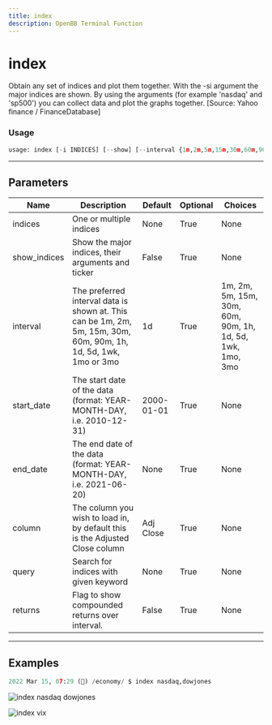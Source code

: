 ```yaml
---
title: index
description: OpenBB Terminal Function
---
```


# index

Obtain any set of indices and plot them together. With the -si argument the major indices are shown. By using the arguments (for example 'nasdaq' and 'sp500') you can collect data and plot the graphs together. [Source: Yahoo finance / FinanceDatabase]
### Usage 
```python
usage: index [-i INDICES] [--show] [--interval {1m,2m,5m,15m,30m,60m,90m,1h,1d,5d,1wk,1mo,3mo}] [-s START_DATE] [-e END_DATE] [-c COLUMN] [-q QUERY] [-r]
```
---
## Parameters
| Name | Description | Default | Optional | Choices |
| ---- | ----------- | ------- | -------- | ------- |
| indices | One or multiple indices | None | True | None |
| show_indices | Show the major indices, their arguments and ticker | False | True | None |
| interval | The preferred interval data is shown at. This can be 1m, 2m, 5m, 15m, 30m, 60m, 90m, 1h, 1d, 5d, 1wk, 1mo or 3mo | 1d | True | 1m, 2m, 5m, 15m, 30m, 60m, 90m, 1h, 1d, 5d, 1wk, 1mo, 3mo |
| start_date | The start date of the data (format: YEAR-MONTH-DAY, i.e. 2010-12-31) | 2000-01-01 | True | None |
| end_date | The end date of the data (format: YEAR-MONTH-DAY, i.e. 2021-06-20) | None | True | None |
| column | The column you wish to load in, by default this is the Adjusted Close column | Adj Close | True | None |
| query | Search for indices with given keyword | None | True | None |
| returns | Flag to show compounded returns over interval. | False | True | None |
---
## Examples
```python
2022 Mar 15, 07:29 (🦋) /economy/ $ index nasdaq,dowjones
```
![index nasdaq dowjones](https://user-images.githubusercontent.com/46355364/158573612-f2e4b04c-b833-4899-9817-62e40b9fe1d2.png)

![index vix](https://user-images.githubusercontent.com/46355364/158573676-9871c58e-3ffd-44d5-888a-c1d76ec98251.png)

